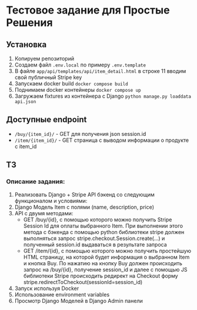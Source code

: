 # Тестовое задание для Простые Решения

## Установка
1. Копируем репозиторий
2. Создаем файл `.env.local` по примеру `.env.template`
3. В файле `app/api/templates/api/item_detail.html` в строке 11 вводим свой публичный Stripe key
4. Запускаем docker build `docker compose build`
5. Поднимаем docker контейнеры `docker compose up`
6. Загружаем fixtures из контейнера с Django `python manage.py loaddata api.json`

## Доступные endpoint
- `/buy/{item_id}/` - GET для получения json session.id
- `/item/{item_id}/` - GET страница с выводом информации о продукте с item_id

## ТЗ
### Описание задания:
1. 	Реализовать Django + Stripe API бэкенд со следующим функционалом и условиями:
2.  Django Модель Item с полями (name, description, price)
3.  API с двумя методами:
    - GET /buy/{id}, c помощью которого можно получить Stripe Session Id для оплаты выбранного Item. При выполнении этого метода c бэкенда с помощью python библиотеки stripe должен выполняться запрос stripe.checkout.Session.create(...) и полученный session.id выдаваться в результате запроса
    - GET /item/{id}, c помощью которого можно получить простейшую HTML страницу, на которой будет информация о выбранном Item и кнопка Buy. По нажатию на кнопку Buy должен происходить запрос на /buy/{id}, получение session_id и далее с помощью JS библиотеки Stripe происходить редирект на Checkout форму stripe.redirectToCheckout(sessionId=session_id)
4. Запуск используя Docker
5. Использование environment variables
6. Просмотр Django Моделей в Django Admin панели
